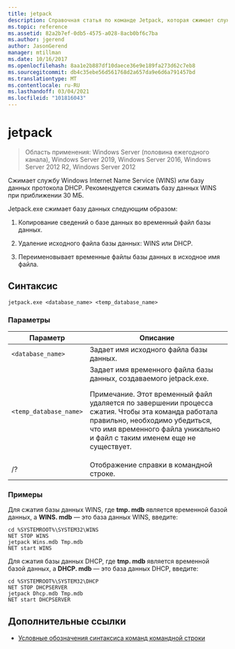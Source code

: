 ```yaml
---
title: jetpack
description: Справочная статья по команде Jetpack, которая сжимает службу Windows Internet Name Service (WINS) или базу данных протокола DHCP.
ms.topic: reference
ms.assetid: 82a2b7ef-0db5-4575-a028-8acb0bf6c7ba
ms.author: jgerend
author: JasonGerend
manager: mtillman
ms.date: 10/16/2017
ms.openlocfilehash: 8aa1e2b887df10daece36e9e189fa273d62c7eb8
ms.sourcegitcommit: db4c35ebe56d561768d2a657da9e6d6a791457bd
ms.translationtype: MT
ms.contentlocale: ru-RU
ms.lasthandoff: 03/04/2021
ms.locfileid: "101816043"
---
```

# <a name="jetpack"></a>jetpack

> Область применения: Windows Server (половина ежегодного канала), Windows Server 2019, Windows Server 2016, Windows Server 2012 R2, Windows Server 2012

Сжимает службу Windows Internet Name Service (WINS) или базу данных протокола DHCP. Рекомендуется сжимать базу данных WINS при приближении 30 МБ.

Jetpack.exe сжимает базу данных следующим образом:

1. Копирование сведений о базе данных во временный файл базы данных.

2. Удаление исходного файла базы данных: WINS или DHCP.

3. Переименовывает временные файлы базы данных в исходное имя файла.

## <a name="syntax"></a>Синтаксис

```
jetpack.exe <database_name> <temp_database_name>
```

### <a name="parameters"></a>Параметры

| Параметр | Описание |
| ------- | -------- |
| `<database_name>` | Задает имя исходного файла базы данных. |
| `<temp_database_name>` | Задает имя временного файла базы данных, создаваемого jetpack.exe.<p>Примечание. Этот временный файл удаляется по завершении процесса сжатия. Чтобы эта команда работала правильно, необходимо убедиться, что имя временного файла уникально и файл с таким именем еще не существует. |
| /? | Отображение справки в командной строке. |

### <a name="examples"></a>Примеры

Для сжатия базы данных WINS, где **tmp. mdb** является временной базой данных, а **WINS. mdb** — это база данных WINS, введите:

```
cd %SYSTEMROOT%\SYSTEM32\WINS
NET STOP WINS
jetpack Wins.mdb Tmp.mdb
NET start WINS
```

Для сжатия базы данных DHCP, где **tmp. mdb** является временной базой данных, а **DHCP. mdb** — это база данных DHCP, введите:

```
cd %SYSTEMROOT%\SYSTEM32\DHCP
NET STOP DHCPSERVER
jetpack Dhcp.mdb Tmp.mdb
NET start DHCPSERVER
```

## <a name="additional-references"></a>Дополнительные ссылки

- [Условные обозначения синтаксиса команд командной строки](command-line-syntax-key.md)
